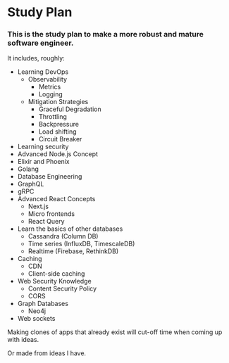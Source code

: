# Study Plan

### This is the study plan to make a more robust and mature software engineer.

It includes, roughly:

- Learning DevOps
    - Observability
        - Metrics
        - Logging
    - Mitigation Strategies
        - Graceful Degradation
        - Throttling
        - Backpressure
        - Load shifting
        - Circuit Breaker
- Learning security
- Advanced Node.js Concept
- Elixir and Phoenix
- Golang
- Database Engineering
- GraphQL
- gRPC
- Advanced React Concepts
    - Next.js
    - Micro frontends
    - React Query
- Learn the basics of other databases
    - Cassandra (Column DB)
    - Time series (InfluxDB, TimescaleDB)
    - Realtime (Firebase, RethinkDB)
- Caching
    - CDN
    - Client-side caching
- Web Security Knowledge
    - Content Security Policy
    - CORS
- Graph Databases
    - Neo4j
- Web sockets

Making clones of apps that already exist will cut-off time when coming up with ideas.

Or made from ideas I have.